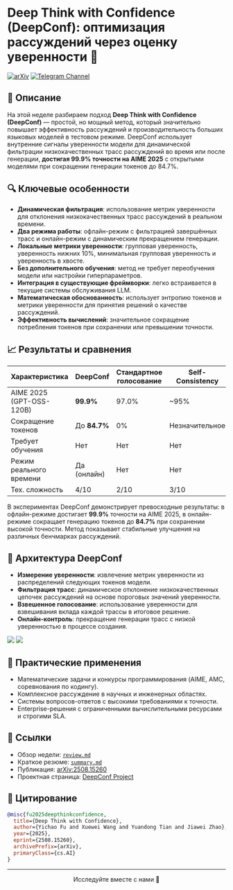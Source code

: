 # Deep Think with Confidence (DeepConf): оптимизация рассуждений через оценку уверенности 🚀

[![arXiv](https://img.shields.io/badge/arXiv-2508.15260-b31b1b.svg)](https://arxiv.org/abs/2508.15260)
[![Telegram Channel](https://img.shields.io/badge/Telegram-TheWeeklyBrief-blue)](https://t.me/TheWeeklyBrief)

## 📝 Описание

На этой неделе разбираем подход **Deep Think with Confidence (DeepConf)** — простой, но мощный метод, который значительно повышает эффективность рассуждений и производительность больших языковых моделей в тестовом режиме. DeepConf использует внутренние сигналы уверенности модели для динамической фильтрации низкокачественных трасс рассуждений во время или после генерации, **достигая 99.9% точности на AIME 2025** с открытыми моделями при сокращении генерации токенов до 84.7%.

## 🔍 Ключевые особенности

- **Динамическая фильтрация**: использование метрик уверенности для отклонения низкокачественных трасс рассуждений в реальном времени.
- **Два режима работы**: офлайн-режим с фильтрацией завершённых трасс и онлайн-режим с динамическим прекращением генерации.
- **Локальные метрики уверенности**: групповая уверенность, уверенность нижних 10%, минимальная групповая уверенность и уверенность в хвосте.
- **Без дополнительного обучения**: метод не требует переобучения модели или настройки гиперпараметров.
- **Интеграция в существующие фреймворки**: легко встраивается в текущие системы обслуживания LLM.
- **Математическая обоснованность**: использует энтропию токенов и метрики уверенности для принятия решений о качестве рассуждений.
- **Эффективность вычислений**: значительное сокращение потребления токенов при сохранении или превышении точности.

## 📈 Результаты и сравнения

| Характеристика | DeepConf | Стандартное голосование | Self-Consistency | Chain-of-Thought |
|---|---|---|---|---|
| AIME 2025 (GPT-OSS-120B) | **99.9%** | 97.0% | ~95% | ~85% |
| Сокращение токенов | До **84.7%** | 0% | Незначительное | Незначительное |
| Требует обучения | Нет | Нет | Нет | Нет |
| Режим реального времени | Да (онлайн) | Нет | Нет | Нет |
| Тех. сложность | 4/10 | 2/10 | 3/10 | 2/10 |

В экспериментах DeepConf демонстрирует превосходные результаты: в офлайн-режиме достигает **99.9%** точности на AIME 2025, в онлайн-режиме сокращает генерацию токенов до **84.7%** при сохранении высокой точности. Метод показывает стабильные улучшения на различных бенчмарках рассуждений.

## 🧠 Архитектура DeepConf

- **Измерение уверенности**: извлечение метрик уверенности из распределений следующих токенов модели.
- **Фильтрация трасс**: динамическое отклонение низкокачественных цепочек рассуждений на основе пороговых значений уверенности.
- **Взвешенное голосование**: использование уверенности для взвешивания вклада каждой трассы в итоговое решение.
- **Онлайн-контроль**: прекращение генерации трасс с низкой уверенностью в процессе создания.

![](assets/Image-01.png)
![](assets/Image-02.png)

## 🌟 Практические применения

- Математические задачи и конкурсы программирования (AIME, AMC, соревнования по кодингу).
- Комплексное рассуждение в научных и инженерных областях.
- Системы вопросов-ответов с высокими требованиями к точности.
- Enterprise-решения с ограниченными вычислительными ресурсами и строгими SLA.

## 🔗 Ссылки

- Обзор недели: [`review.md`](https://github.com/Verbasik/Weekly-arXiv-ML-AI-Research-Review/blob/develop/2025/week-37/review.md)
- Краткое резюме: [`summary.md`](https://github.com/Verbasik/Weekly-arXiv-ML-AI-Research-Review/blob/develop/2025/week-37/summary.md)
- Публикация: [arXiv:2508.15260](https://arxiv.org/abs/2508.15260)
- Проектная страница: [DeepConf Project](https://jiaweizzhao.github.io/deepconf/)

## 📜 Цитирование

```bibtex
@misc{fu2025deepthinkconfidence,
  title={Deep Think with Confidence},
  author={Yichao Fu and Xuewei Wang and Yuandong Tian and Jiawei Zhao},
  year={2025},
  eprint={2508.15260},
  archivePrefix={arXiv},
  primaryClass={cs.AI}
}
```

---

<p align="center">Исследуйте вместе с нами 🚀</p>


